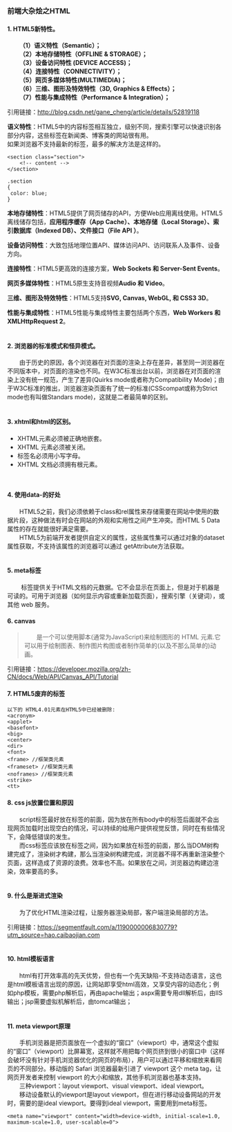 ### 前端大杂烩之HTML  
#### 1. HTML5新特性。 
&emsp;&emsp;**（1）语义特性（Semantic）；**  
&emsp;&emsp;**（2）本地存储特性（OFFLINE & STORAGE）；**  
&emsp;&emsp;**（3）设备访问特性 (DEVICE ACCESS)；**  
&emsp;&emsp;**（4）连接特性（CONNECTIVITY）；**  
&emsp;&emsp;**（5）网页多媒体特性(MULTIMEDIA)；**  
&emsp;&emsp;**（6）三维、图形及特效特性（3D, Graphics & Effects）；**  
&emsp;&emsp;**（7）性能与集成特性（Performance & Integration）；**  

引用链接：http://blog.csdn.net/gane_cheng/article/details/52819118  

**语义特性**：HTML5中的内容标签相互独立，级别不同，搜索引擎可以快速识别各部分内容，这些标签在新闻类、博客类的网站很有用。  
如果浏览器不支持最新的标签，最多的解决方法是这样的。

>   
    <section class="section">
        <!-- content --> 
    </section> 
    
    .section 
    {
     color: blue;
    }
>  

**本地存储特性**：HTML5提供了网页储存的API，方便Web应用离线使用。HTML5离线储存包括，**应用程序缓存（App Cache）、本地存储（Local Storage）、索引数据库（Indexed DB）、文件接口（File API ）**。    

**设备访问特性**：大致包括地理位置API、媒体访问API、访问联系人及事件、设备方向。   

**连接特性**：HTML5更高效的连接方案，**Web Sockets 和 Server-Sent Events**。  

**网页多媒体特性**：HTML5原生支持音视频**Audio 和 Video**。   

**三维、图形及特效特性**：HTML5支持**SVG, Canvas, WebGL, 和 CSS3 3D**。  

**性能与集成特性**：HTML5性能与集成特性主要包括两个东西，**Web Workers 和 XMLHttpRequest 2**。   
<br>  

#### 2. 浏览器的标准模式和怪异模式。  
&emsp;&emsp;由于历史的原因，各个浏览器在对页面的渲染上存在差异，甚至同一浏览器在不同版本中，对页面的渲染也不同。在W3C标准出台以前，浏览器在对页面的渲染上没有统一规范，产生了差异(Quirks mode或者称为Compatibility Mode)；由于W3C标准的推出，浏览器渲染页面有了统一的标准(CSScompat或称为Strict mode也有叫做Standars mode)，这就是二者最简单的区别。   
<br> 
#### 3. xhtml和html的区别。 
- XHTML元素必须被正确地嵌套。
- XHTML 元素必须被关闭。
- 标签名必须用小写字母。
- XHTML 文档必须拥有根元素。   

<br>     

#### 4. 使用data-的好处   
&emsp;&emsp;HTML5之前，我们必须依赖于class和rel属性来存储需要在网站中使用的数据片段，这种做法有时会在网站的外观和实用性之间产生冲突。而HTML 5 Data属性的存在就能很好满足需要。  
&emsp;&emsp;HTML5为前端开发者提供自定义的属性，这些属性集可以通过对象的dataset属性获取，不支持该属性的浏览器可以通过 getAttribute方法获取。  
<br> 

#### 5. meta标签  
&emsp;&emsp;<meta> 标签提供关于HTML文档的元数据。它不会显示在页面上，但是对于机器是可读的。可用于浏览器（如何显示内容或重新加载页面），搜索引擎（关键词），或其他 web 服务。 
<br>

#### 6. canvas  
> &emsp;&emsp;<canvas>是一个可以使用脚本(通常为JavaScript)来绘制图形的 HTML 元素.它可以用于绘制图表、制作图片构图或者制作简单的(以及不那么简单的)动画。 
>    

引用链接：https://developer.mozilla.org/zh-CN/docs/Web/API/Canvas_API/Tutorial
<br>  

#### 7. HTML5废弃的标签  
> 
    以下的 HTML4.01元素在HTML5中已经被删除:
    <acronym>
    <applet>
    <basefont>
    <big>
    <center>
    <dir>
    <font>
    <frame> //框架类元素
    <frameset> //框架类元素
    <noframes> //框架类元素
    <strike>
    <tt>
>  


#### 8. css js放置位置和原因  
&emsp;&emsp;script标签最好放在</body>标签的前面，因为放在所有body中的标签后面就不会出现网页加载时出现空白的情况，可以持续的给用户提供视觉反馈，同时在有些情况下，会降低错误的发生。  
&emsp;&emsp;而css标签应该放在<head></head>标签之间，因为如果放在</body>标签的前面，那么当DOM树构建完成了，渲染树才构建，那么当渲染树构建完成，浏览器不得不再重新渲染整个页面，这样造成了资源的浪费。效率也不高。如果放在<head></head>之间，浏览器边构建边渲染，效率要高的多。  
<br>  
#### 9. 什么是渐进式渲染  
&emsp;&emsp;为了优化HTML渲染过程，让服务器渲染局部，客户端渲染局部的方法。 

引用链接：https://segmentfault.com/a/1190000006830779?utm_source=hao.caibaojian.com   
<br> 

#### 10. html模板语言  
&emsp;&emsp;html有打开效率高的先天优势，但也有一个先天缺陷-不支持动态语言，这也是html模板语言出现的原因，让网站即享受html高效，又享受内容的动态化；例如php模板，需要php解析后，再由apache输出；aspx需要专用dll解析后，由IIS输出；jsp需要虚拟机解析后，由tomcat输出；   
<br>  
#### 11. meta viewport原理  
&emsp;&emsp;手机浏览器是把页面放在一个虚拟的“窗口”（viewport）中，通常这个虚拟的“窗口”（viewport）比屏幕宽，这样就不用把每个网页挤到很小的窗口中（这样会破坏没有针对手机浏览器优化的网页的布局），用户可以通过平移和缩放来看网页的不同部分。移动版的 Safari 浏览器最新引进了 viewport 这个 meta tag，让网页开发者来控制 viewport 的大小和缩放，其他手机浏览器也基本支持。  
&emsp;&emsp;三种viewport：layout viewport、visual viewport、ideal viewport。  
&emsp;&emsp;移动设备默认的viewport是layout viewport，但在进行移动设备网站的开发时，需要的是ideal viewport。要得到ideal viewport，需要用到meta标签。 
> 
    <meta name="viewport" content="width=device-width, initial-scale=1.0, maximum-scale=1.0, user-scalable=0">    
>
